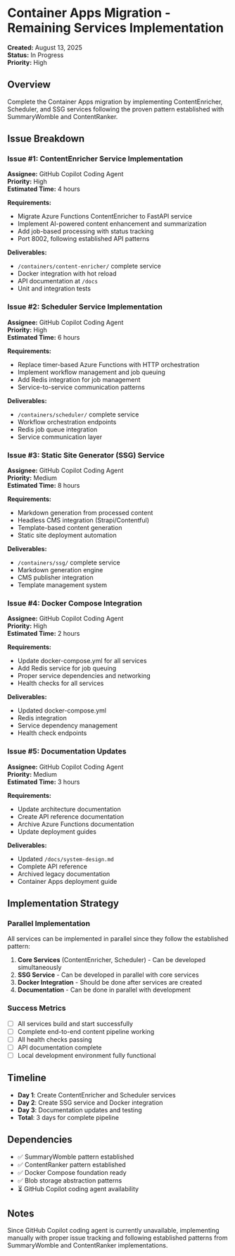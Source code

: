 # Container Apps Migration - Remaining Services Implementation

**Created:** August 13, 2025  
**Status:** In Progress  
**Priority:** High  

## Overview
Complete the Container Apps migration by implementing ContentEnricher, Scheduler, and SSG services following the proven pattern established with SummaryWomble and ContentRanker.

## Issue Breakdown

### Issue #1: ContentEnricher Service Implementation
**Assignee:** GitHub Copilot Coding Agent  
**Priority:** High  
**Estimated Time:** 4 hours  

**Requirements:**
- Migrate Azure Functions ContentEnricher to FastAPI service
- Implement AI-powered content enhancement and summarization
- Add job-based processing with status tracking
- Port 8002, following established API patterns

**Deliverables:**
- `/containers/content-enricher/` complete service
- Docker integration with hot reload
- API documentation at `/docs`
- Unit and integration tests

### Issue #2: Scheduler Service Implementation  
**Assignee:** GitHub Copilot Coding Agent  
**Priority:** High  
**Estimated Time:** 6 hours  

**Requirements:**
- Replace timer-based Azure Functions with HTTP orchestration
- Implement workflow management and job queuing
- Add Redis integration for job management
- Service-to-service communication patterns

**Deliverables:**
- `/containers/scheduler/` complete service
- Workflow orchestration endpoints
- Redis job queue integration
- Service communication layer

### Issue #3: Static Site Generator (SSG) Service
**Assignee:** GitHub Copilot Coding Agent  
**Priority:** Medium  
**Estimated Time:** 8 hours  

**Requirements:**
- Markdown generation from processed content
- Headless CMS integration (Strapi/Contentful)
- Template-based content generation
- Static site deployment automation

**Deliverables:**
- `/containers/ssg/` complete service
- Markdown generation engine
- CMS publisher integration
- Template management system

### Issue #4: Docker Compose Integration
**Assignee:** GitHub Copilot Coding Agent  
**Priority:** High  
**Estimated Time:** 2 hours  

**Requirements:**
- Update docker-compose.yml for all services
- Add Redis service for job queuing
- Proper service dependencies and networking
- Health checks for all services

**Deliverables:**
- Updated docker-compose.yml
- Redis integration
- Service dependency management
- Health check endpoints

### Issue #5: Documentation Updates
**Assignee:** GitHub Copilot Coding Agent  
**Priority:** Medium  
**Estimated Time:** 3 hours  

**Requirements:**
- Update architecture documentation
- Create API reference documentation
- Archive Azure Functions documentation
- Update deployment guides

**Deliverables:**
- Updated `/docs/system-design.md`
- Complete API reference
- Archived legacy documentation
- Container Apps deployment guide

## Implementation Strategy

### Parallel Implementation
All services can be implemented in parallel since they follow the established pattern:

1. **Core Services** (ContentEnricher, Scheduler) - Can be developed simultaneously
2. **SSG Service** - Can be developed in parallel with core services
3. **Docker Integration** - Should be done after services are created
4. **Documentation** - Can be done in parallel with development

### Success Metrics
- [ ] All services build and start successfully
- [ ] Complete end-to-end content pipeline working
- [ ] All health checks passing
- [ ] API documentation complete
- [ ] Local development environment fully functional

## Timeline
- **Day 1**: Create ContentEnricher and Scheduler services
- **Day 2**: Create SSG service and Docker integration
- **Day 3**: Documentation updates and testing
- **Total**: 3 days for complete pipeline

## Dependencies
- ✅ SummaryWomble pattern established
- ✅ ContentRanker pattern established  
- ✅ Docker Compose foundation ready
- ✅ Blob storage abstraction patterns
- ⏳ GitHub Copilot coding agent availability

## Notes
Since GitHub Copilot coding agent is currently unavailable, implementing manually with proper issue tracking and following established patterns from SummaryWomble and ContentRanker implementations.
